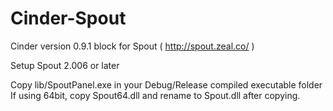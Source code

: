 Cinder-Spout
============

Cinder version 0.9.1 block for Spout ( http://spout.zeal.co/ )

Setup Spout 2.006 or later

Copy lib/SpoutPanel.exe in your Debug/Release compiled executable folder
If using 64bit, copy Spout64.dll and rename to Spout.dll after copying.

